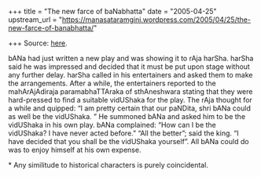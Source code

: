 +++
title = "The new farce of baNabhatta"
date = "2005-04-25"
upstream_url = "https://manasataramgini.wordpress.com/2005/04/25/the-new-farce-of-banabhatta/"

+++
Source: [here](https://manasataramgini.wordpress.com/2005/04/25/the-new-farce-of-banabhatta/).

bANa had just written a new play and was showing it to rAja harSha. harSha said he was impressed and decided that it must be put upon stage without any further delay. harSha called in his entertainers and asked them to make the arrangements. After a while, the entertainers reported to the mahArAjAdiraja paramabhaTTAraka of sthAneshwara stating that they were hard-pressed to find a suitable vidUShaka for the play. The rAja thought for a while and quipped: “I am pretty certain that our paNDita, shri bANa could as well be the vidUShaka. ” He summoned bANa and asked him to be the vidUShaka in his own play. bANa complained: “How can I be the vidUShaka? I have never acted before.” “All the better”; said the king. “I have decided that you shall be the vidUShaka yourself”. All bANa could do was to enjoy himself at his own expense.

\* Any similitude to historical characters is purely coincidental.

